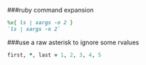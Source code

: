 ###ruby command expansion
```ruby
%x{ ls | xargs -n 2 }
`ls | xargs -n 2`
```

###use a raw asterisk to ignore some rvalues
```ruby
first, *, last = 1, 2, 3, 4, 5
```
